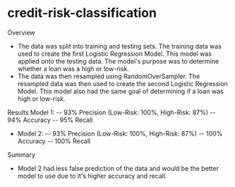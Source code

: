 # credit-risk-classification
Overview
- The data was split into training and testing sets. The training data was used to create the first Logistic Regression Model. This model was applied onto the testing data. The model's purpose was to determine whether a loan was a high or low-risk.
- The data was then resampled using RandomOverSampler. The resampled data was then used to create the second Logistic Regression Model. This model also had the same goal of determining if a loan was high or low-risk.

Results
 Model 1:
-- 93% Precision (Low-Risk: 100%, High-Risk: 87%)
-- 94% Accuracy
-- 95% Recall

- Model 2:
-- 93% Precision (Low-Risk: 100%, High-Risk: 87%)
-- 100% Accuracy
-- 100% Recall

Summary
- Model 2 had less false prediction of the data and would be the better model to use due to it's higher accuracy and recall.
